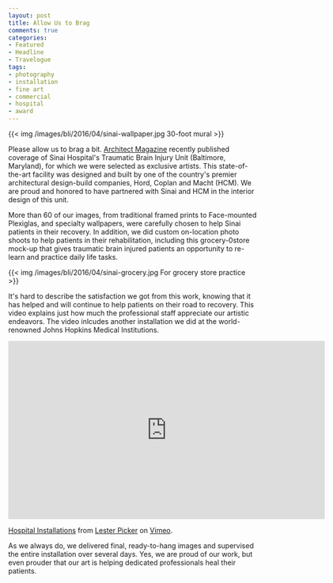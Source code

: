 ```yaml
---
layout: post
title: Allow Us to Brag
comments: true
categories:
- Featured
- Headline
- Travelogue
tags:
- photography
- installation
- fine art
- commercial
- hospital
- award
---
```


{{<  img /images/bli/2016/04/sinai-wallpaper.jpg 30-foot mural  >}}

Please allow us to brag a bit. [Architect Magazine](http://www.architectmagazine.com/project-gallery/traumatic-brain-injury-unit-at-sinai-hospital) recently published coverage of Sinai Hospital's Traumatic Brain Injury Unit (Baltimore, Maryland), for which we were selected as exclusive artists. This state-of-the-art facility was designed and built by one of the country's premier architectural design-build companies, Hord, Coplan and Macht (HCM). We are proud and honored to have partnered with Sinai and HCM in the interior design of this unit. 

<!--more-->

More than 60 of our images, from traditional framed prints to Face-mounted Plexiglas, and specialty wallpapers, were carefully chosen to help Sinai patients in their recovery. In addition, we did custom on-location photo shoots to help patients in their rehabilitation, including this grocery-0store mock-up that gives traumatic brain injured patients an opportunity to re-learn and practice daily life tasks. 

{{<  img /images/bli/2016/04/sinai-grocery.jpg For grocery store practice  >}}

It's hard to describe the satisfaction we got from this work, knowing that it has helped and will continue to help patients on their road to recovery. This video explains just how much the professional staff appreciate our artistic endeavors. The video inlcudes another installation we did at the world-renowned Johns Hopkins Medical Institutions. 

<iframe src="https://player.vimeo.com/video/163415026" width="640" height="360" frameborder="0" webkitallowfullscreen mozallowfullscreen allowfullscreen></iframe> <p><a href="https://vimeo.com/163415026">Hospital Installations</a> from <a href="https://vimeo.com/user4796650">Lester Picker</a> on <a href="https://vimeo.com">Vimeo</a>.</p>

As we always do, we delivered final, ready-to-hang images and supervised the entire installation over several days. Yes, we are proud of our work, but even prouder that our art is helping dedicated professionals heal their patients. 


